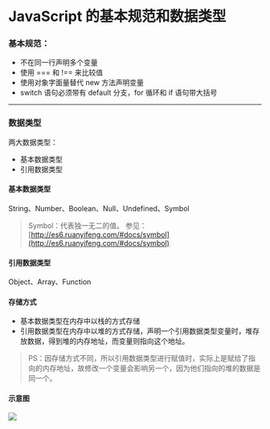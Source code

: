 # JavaScript 的基本规范和数据类型

### 基本规范：

- 不在同一行声明多个变量
- 使用 === 和 !== 来比较值
- 使用对象字面量替代 new 方法声明变量
- switch 语句必须带有 default 分支，for 循环和 if 语句带大括号

---

### 数据类型

两大数据类型：

- 基本数据类型
- 引用数据类型

#### 基本数据类型

String、Number、Boolean、Null、Undefined、Symbol

> Symbol：代表独一无二的值。
> 参见：[http://es6.ruanyifeng.com/#docs/symbol](http://es6.ruanyifeng.com/#docs/symbol)

#### 引用数据类型

Object、Array、Function

#### 存储方式

- 基本数据类型在内存中以栈的方式存储
- 引用数据类型在内存中以堆的方式存储，声明一个引用数据类型变量时，堆存放数据，得到堆的内存地址，而变量则指向这个地址。

> PS：因存储方式不同，所以引用数据类型进行赋值时，实际上是赋给了指向的内存地址，故修改一个变量会影响另一个，因为他们指向的堆的数据是同一个。

#### 示意图

![](/images/2020/12/30/17qaRs.jpg)
